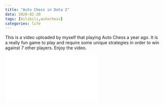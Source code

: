 ```yaml
---
title: "Auto Chess in Dota 2"
data: 2020-02-20
tags: [bilibili,autochess]
categories: life
---
```


This is a video uploaded by myself that playing Auto Chess a year ago. It is a really fun game to play and require some unique strategies in order to win against 7 other players. Enjoy the video.

<iframe src="//player.bilibili.com/player.html?aid=43181959&cid=75707283&page=1" scrolling="no" border="0" frameborder="no" framespacing="0" allowfullscreen="true"> </iframe>
